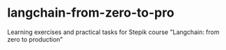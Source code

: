 # langchain-from-zero-to-pro
Learning exercises and practical tasks for Stepik course "Langchain: from zero to production"
